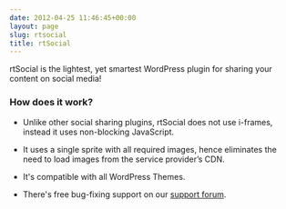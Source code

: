 ```yaml
---
date: 2012-04-25 11:46:45+00:00
layout: page
slug: rtsocial
title: rtSocial
---
```


rtSocial is the lightest, yet smartest WordPress plugin for sharing your content on social media!


### How does it work?





	
  * Unlike other social sharing plugins, rtSocial does not use i-frames, instead it uses non-blocking JavaScript.

	
  * It uses a single sprite with all required images, hence eliminates the need to load images from the service provider’s CDN.

	
  * It's compatible with all WordPress Themes.

	
  * There's free bug-fixing support on our [support forum](https://rtcamp.com/support/forum/rtsocial/).



